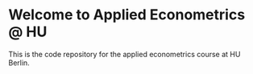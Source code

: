 # Welcome to Applied Econometrics @ HU
This is the code repository for the applied econometrics course at HU Berlin.
